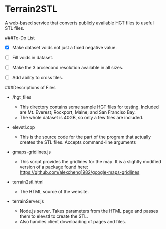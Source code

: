Terrain2STL
===========

A web-based service that converts publicly available HGT files to useful STL files.

###To-Do List
- [x] Make dataset voids not just a fixed negative value.
- [ ] Fill voids in dataset.
- [ ] Make the 3 arcsecond resolution available in all sizes.
- [ ] Add ability to cross tiles.



###Descriptions of Files
* /hgt_files

  * This directory contains some sample HGT files for testing. Included are Mt. Everest; Rockport, Maine; and San Franciso Bay.
  * The whole dataset is 40GB, so only a few files are included.

* elevstl.cpp

  * This is the source code for the part of the program that actually creates the STL files. Accepts command-line arguments

* gmaps-gridlines.js

  * This script provides the gridlines for the map. It is a slightly modified version of a package found here: https://github.com/alexcheng1982/google-maps-gridlines

* terrain2stl.html

  * The HTML source of the website.

* terrainServer.js

  * Node.js server. Takes parameters from the HTML page and passes them to elevstl to create the STL.
  * Also handles client downloading of pages and files.

